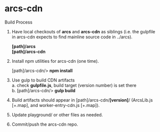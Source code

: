 # arcs-cdn

Build Process

1. Have local checkouts of **arcs** and **arcs-cdn** as siblings (i.e. the gulpfile in arcs-cdn expects to find mainline source code in ../arcs).

	**[path]/arcs  
	[path]/arcs-cdn**

2. Install npm utilities for arcs-cdn (one time).

	[path]/arcs-cdn/> **npm install**

3. Use gulp to build CDN artifacts  
  a. check **gulpfile.js**, build target (version number) is set there  
  b. [path]/arcs-cdn/> **gulp build**

4. Build artifacts should appear in [path]/arcs-cdn/**[version]**/ (ArcsLib.js [+.map], and worker-entry-cdn.js [+.map]).

5. Update playground/ or other files as needed.

6. Commit/push the arcs-cdn repo.
